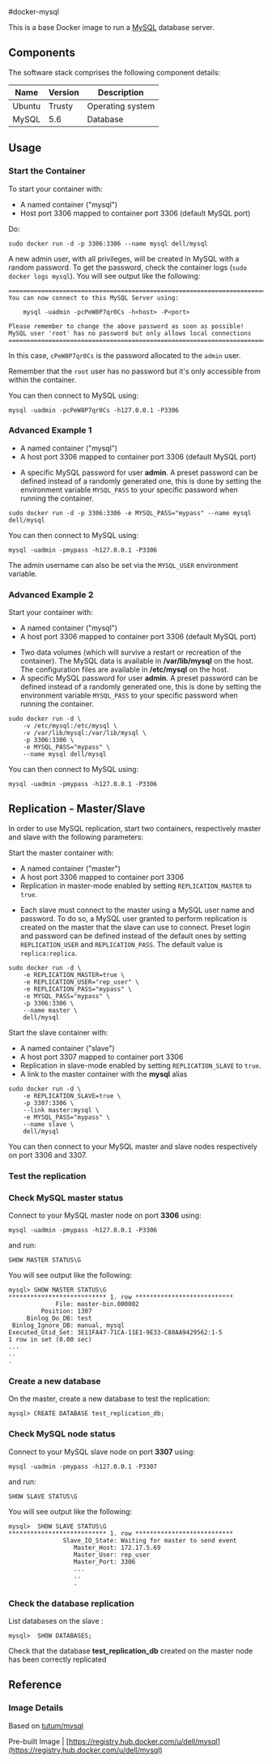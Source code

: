 #docker-mysql

This is a base Docker image to run a [MySQL](http://www.mysql.com/) database server.

## Components
The software stack comprises the following component details:

Name       | Version    | Description
-----------|------------|------------------------------
Ubuntu     | Trusty     | Operating system
MySQL      | 5.6        | Database

## Usage

### Start the Container
To start your container with:

* A named container ("mysql")
* Host port 3306 mapped to container port 3306 (default MySQL port)

Do:
```no-highlight
sudo docker run -d -p 3306:3306 --name mysql dell/mysql
```

A new admin user, with all privileges, will be created in MySQL with a random password. To get the password, check the container logs (```sudo docker logs mysql```). You will see output like the following:


```no-highlight
========================================================================
You can now connect to this MySQL Server using:

    mysql -uadmin -pcPeW8P7qr0Cs -h<host> -P<port>

Please remember to change the above password as soon as possible!
MySQL user 'root' has no password but only allows local connections
========================================================================
```

In this case, `cPeW8P7qr0Cs` is the password allocated to the `admin` user.

Remember that the `root` user has no password but it's only accessible from within the container.

You can then connect to MySQL using:

```no-highlight
mysql -uadmin -pcPeW8P7qr0Cs -h127.0.0.1 -P3306
```

### Advanced Example 1
* A named container ("mysql")
* A host port 3306 mapped to container port 3306 (default MySQL port)
- A specific MySQL password for user **admin**. A preset password can be defined instead of a randomly generated one, this is done by setting the environment variable `MYSQL_PASS` to your specific password when running the container.

```no-highlight
sudo docker run -d -p 3306:3306 -e MYSQL_PASS="mypass" --name mysql dell/mysql
```

You can then connect to MySQL using:

```no-highlight
mysql -uadmin -pmypass -h127.0.0.1 -P3306
```

The admin username can also be set via the `MYSQL_USER` environment variable.

### Advanced Example 2

Start your container with:
* A named container ("mysql")
* A host port 3306 mapped to container port 3306 (default MySQL port)
- Two data volumes (which will survive a restart or recreation of the container). The MySQL data is available in **/var/lib/mysql** on the host. The configuration files are available in **/etc/mysql** on the host.
- A specific MySQL password for user **admin**. A preset password can be defined instead of a randomly generated one, this is done by setting the environment variable `MYSQL_PASS` to your specific password when running the container.

```no-highlight
sudo docker run -d \
	-v /etc/mysql:/etc/mysql \
	-v /var/lib/mysql:/var/lib/mysql \
	-p 3306:3306 \
	-e MYSQL_PASS="mypass" \
	--name mysql dell/mysql
```

You can then connect to MySQL using:

```no-highlight
mysql -uadmin -pmypass -h127.0.0.1 -P3306
```
      
## Replication - Master/Slave

In order to use MySQL replication, start two containers, respectively master and slave with the following parameters: 

Start the master container with:
* A named container ("master")
* A host port 3306 mapped to container port 3306
* Replication in master-mode enabled by setting `REPLICATION_MASTER` to `true`. 
- Each slave must connect to the master using a MySQL user name and password. To do so, a MySQL user granted to perform replication is created on the master that the slave can use to connect. Preset login and password can be defined instead of the default ones by setting `REPLICATION_USER` and `REPLICATION_PASS`. The default value is `replica:replica`. 

```no-highlight
sudo docker run -d \
	-e REPLICATION_MASTER=true \
	-e REPLICATION_USER="rep_user" \
	-e REPLICATION_PASS="mypass" \
	-e MYSQL_PASS="mypass" \
	-p 3306:3306 \
	--name master \
	dell/mysql
```

Start the slave container with:
* A named container ("slave")
* A host port 3307 mapped to container port 3306
* Replication in slave-mode enabled by setting `REPLICATION_SLAVE` to `true`. 
* A link to the master container with the **mysql** alias 

```no-highlight
sudo docker run -d \
	-e REPLICATION_SLAVE=true \
	-p 3307:3306 \
	--link master:mysql \
	-e MYSQL_PASS="mypass" \
	--name slave \
	dell/mysql

```

You can then connect to your MySQL master and slave nodes respectively on port 3306 and 3307.

### Test the replication

### Check MySQL master status

Connect to your MySQL master node on port **3306** using:

```no-highlight
mysql -uadmin -pmypass -h127.0.0.1 -P3306
```

and run:

```no-highlight
SHOW MASTER STATUS\G
```
You will see output like the following:

```no-highlight
mysql> SHOW MASTER STATUS\G
*************************** 1. row ***************************
             File: master-bin.000002
         Position: 1307
     Binlog_Do_DB: test
 Binlog_Ignore_DB: manual, mysql
Executed_Gtid_Set: 3E11FA47-71CA-11E1-9E33-C80AA9429562:1-5
1 row in set (0.00 sec)
...
..
.
```

### Create a new database 

On the master, create a new database to test the replication:

```no-highlight
mysql> CREATE DATABASE test_replication_db;
```

### Check MySQL node status

Connect to your MySQL slave node on port **3307** using:

```no-highlight
mysql -uadmin -pmypass -h127.0.0.1 -P3307
```

and run:


```no-highlight
SHOW SLAVE STATUS\G
```

You will see output like the following:

```no-highlight
mysql>  SHOW SLAVE STATUS\G
*************************** 1. row ***************************
               Slave_IO_State: Waiting for master to send event
                  Master_Host: 172.17.5.69
                  Master_User: rep_user
                  Master_Port: 3306
                  ...
                  ..
                  .
```

### Check the database replication

List databases on the slave :

```no-highlight
mysql>  SHOW DATABASES;
```
Check that the database **test_replication_db** created on the master node has been correctly replicated
 
 ## Reference

### Image Details

Based on [tutum/mysql](https://github.com/tutumcloud/tutum-docker-mysql)

Pre-built Image | [https://registry.hub.docker.com/u/dell/mysql](https://registry.hub.docker.com/u/dell/mysql) 
